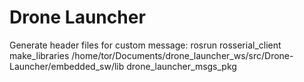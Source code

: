 # Drone Launcher


Generate header files for custom message: rosrun rosserial_client make_libraries /home/tor/Documents/drone_launcher_ws/src/Drone-Launcher/embedded_sw/lib drone_launcher_msgs_pkg
